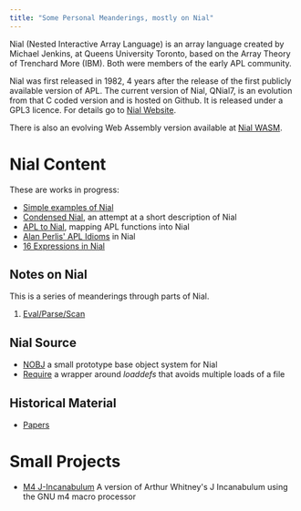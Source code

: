 ```yaml
---
title: "Some Personal Meanderings, mostly on Nial" 
---
```


Nial (Nested Interactive Array Language) is an array language created by Michael Jenkins, at
Queens University Toronto, based on the Array Theory of Trenchard More (IBM). Both were members of the
early APL community.

Nial was first released in 1982, 4 years after the release of the first publicly available version of
APL.
The current version of Nial, QNial7, is an evolution from that C coded version and is hosted on Github.
It is released
under a GPL3 licence. For details go to [Nial Website](https://nial-array-language.org).

There is also an evolving Web Assembly version available
at [Nial WASM](https://niallang.github.io/NIAL_WASM).

# Nial Content

These are works in progress:

- [Simple examples of Nial](nial/examples.md)
- [Condensed Nial](nial/concise.md), an attempt at a short description of Nial
- [APL to Nial](nial/APL.md), mapping APL functions into Nial
- [Alan Perlis' APL Idioms](nial/perlis.md) in Nial
- [16 Expressions in Nial](nial/hui16.md)

## Notes on Nial

This is a series of meanderings through parts of Nial.


1. [Eval/Parse/Scan](notes/non1.md)


## Nial Source

- [NOBJ](nial/nobj/index.md) a small prototype base object system for Nial
- [Require](nial/require/index.md) a wrapper around *loaddefs* that avoids multiple loads of a file

## Historical Material

- [Papers](nial/archives/index.md)

# Small Projects

- [M4 J-Incanabulum](projects/m4_incanabulum/index.md) A version of Arthur Whitney's J Incanabulum using the GNU m4 macro processor 






    

     



